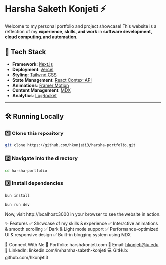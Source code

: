 # Harsha Saketh Konjeti ⚡️

Welcome to my personal portfolio and project showcase! This website is a reflection of my **experience, skills, and work** in **software development, cloud computing, and automation**.

## 🚀 Tech Stack

- **Framework**: [Next.js](https://nextjs.org/)  
- **Deployment**: [Vercel](https://vercel.com)  
- **Styling**: [Tailwind CSS](https://tailwindcss.com/)  
- **State Management**: [React Context API](https://react.dev/)  
- **Animations**: [Framer Motion](https://www.framer.com/motion/)  
- **Content Management**: [MDX](https://mdxjs.com/)  
- **Analytics**: [LogRocket](https://logrocket.com/)  

---

## 🛠 Running Locally

### 1️⃣ Clone this repository  
```sh
git clone https://github.com/hkonjeti3/harsha-portfolio.git
```
### 2️⃣ Navigate into the directory
```sh
cd harsha-portfolio
```

### 3️⃣ Install dependencies
```sh
bun install
```

```sh
bun run dev
```


Now, visit http://localhost:3000 in your browser to see the website in action.

✨ Features
✅ Showcase of my skills & experience
✅ Interactive animations & smooth scrolling
✅ Dark & Light mode support
✅ Performance-optimized UI & responsive design
✅ Built-in blogging system using MDX

🤝 Connect With Me
💼 Portfolio: harshakonjeti.com
📩 Email: hkonjeti@iu.edu
🔗 LinkedIn: linkedin.com/in/harsha-saketh-konjeti
💻 GitHub: github.com/hkonjeti3
